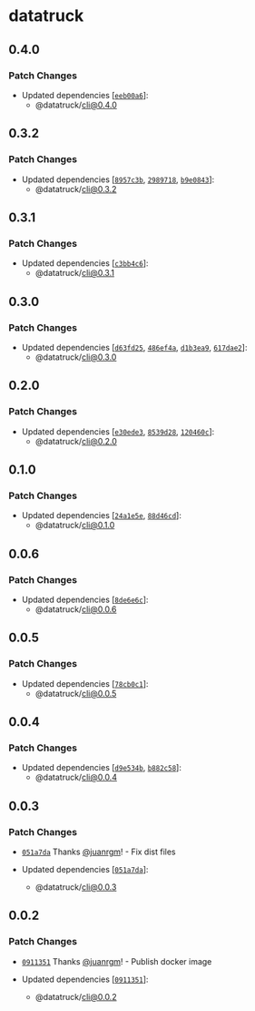 # datatruck

## 0.4.0

### Patch Changes

- Updated dependencies [[`eeb00a6`](https://github.com/swordev/datatruck/commit/eeb00a69d75c91da40711ae79475612b1d5193b6)]:
  - @datatruck/cli@0.4.0

## 0.3.2

### Patch Changes

- Updated dependencies [[`8957c3b`](https://github.com/swordev/datatruck/commit/8957c3b5846606db8b825fef357445210f2a3ac3), [`2989718`](https://github.com/swordev/datatruck/commit/29897185e3d6659359d51ab2212351005137f86c), [`b9e0843`](https://github.com/swordev/datatruck/commit/b9e0843c7970944cfd30a7d2a543f515adfa60e4)]:
  - @datatruck/cli@0.3.2

## 0.3.1

### Patch Changes

- Updated dependencies [[`c3bb4c6`](https://github.com/swordev/datatruck/commit/c3bb4c609887c5525cf35487ea237750addb6e75)]:
  - @datatruck/cli@0.3.1

## 0.3.0

### Patch Changes

- Updated dependencies [[`d63fd25`](https://github.com/swordev/datatruck/commit/d63fd25ffa8d2e539d2125dfd6a3f55020086804), [`486ef4a`](https://github.com/swordev/datatruck/commit/486ef4add27ae1dbfd166b16c257522f43537ecd), [`d1b3ea9`](https://github.com/swordev/datatruck/commit/d1b3ea9c9540d30898c00490963523a4fbc68193), [`617dae2`](https://github.com/swordev/datatruck/commit/617dae2c8ed90e6e65e8109f03cfad0e64bd7c02)]:
  - @datatruck/cli@0.3.0

## 0.2.0

### Patch Changes

- Updated dependencies [[`e30ede3`](https://github.com/swordev/datatruck/commit/e30ede371bc7ab3fc1cd47758fdac7a28e8e2705), [`8539d28`](https://github.com/swordev/datatruck/commit/8539d285b2c51d700aa811cd772d573fa0d613eb), [`120460c`](https://github.com/swordev/datatruck/commit/120460c8824cef4184e43f571a4cc0798b899b66)]:
  - @datatruck/cli@0.2.0

## 0.1.0

### Patch Changes

- Updated dependencies [[`24a1e5e`](https://github.com/swordev/datatruck/commit/24a1e5e86336e7a92556287e49548dc542f0e579), [`88d46cd`](https://github.com/swordev/datatruck/commit/88d46cd56293df4c6fc21a9ad61d6236ac91f325)]:
  - @datatruck/cli@0.1.0

## 0.0.6

### Patch Changes

- Updated dependencies [[`8de6e6c`](https://github.com/swordev/datatruck/commit/8de6e6ceddb59635cb4634d884e7690eeaf59bac)]:
  - @datatruck/cli@0.0.6

## 0.0.5

### Patch Changes

- Updated dependencies [[`78cb0c1`](https://github.com/swordev/datatruck/commit/78cb0c17558543841cd7080dc4c672e6cbfd5634)]:
  - @datatruck/cli@0.0.5

## 0.0.4

### Patch Changes

- Updated dependencies [[`d9e534b`](https://github.com/swordev/datatruck/commit/d9e534bd968acf9cd1c93f20e6152c004cb1f23b), [`b882c58`](https://github.com/swordev/datatruck/commit/b882c58183e9a75abc876645e18d7b67186dd662)]:
  - @datatruck/cli@0.0.4

## 0.0.3

### Patch Changes

- [`051a7da`](https://github.com/swordev/datatruck/commit/051a7da225fcfea1c30a4fbfa8aea1b8f5538367) Thanks [@juanrgm](https://github.com/juanrgm)! - Fix dist files

- Updated dependencies [[`051a7da`](https://github.com/swordev/datatruck/commit/051a7da225fcfea1c30a4fbfa8aea1b8f5538367)]:
  - @datatruck/cli@0.0.3

## 0.0.2

### Patch Changes

- [`0911351`](https://github.com/swordev/datatruck/commit/09113517e1a77f2d2a1e19e4c3d9af7da1e28415) Thanks [@juanrgm](https://github.com/juanrgm)! - Publish docker image

- Updated dependencies [[`0911351`](https://github.com/swordev/datatruck/commit/09113517e1a77f2d2a1e19e4c3d9af7da1e28415)]:
  - @datatruck/cli@0.0.2
